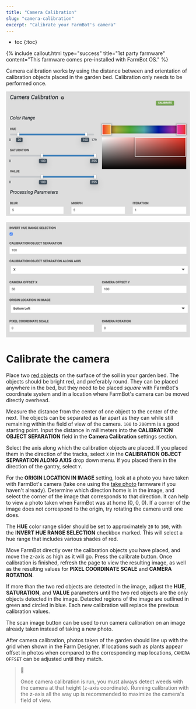 ```yaml
---
title: "Camera Calibration"
slug: "camera-calibration"
excerpt: "Calibrate your FarmBot's camera"
---
```


* toc
{:toc}


{%
include callout.html
type="success"
title="1st party farmware"
content="This farmware comes pre-installed with FarmBot OS."
%}

Camera calibration works by using the distance between and orientation of calibration objects placed in the garden bed. Calibration only needs to be performed once.

![Screen Shot 2019-05-02 at 6.15.25 PM.png](Screen_Shot_2019-05-02_at_6.15.25_PM.png)



![Screen Shot 2019-05-02 at 6.44.58 PM.png](Screen_Shot_2019-05-02_at_6.44.58_PM.png)

# Calibrate the camera

Place two [red objects](https://genesis.farm.bot/docs/miscellaneous#red-markers) on the surface of the soil in your garden bed. The objects should be bright red, and preferably round. They can be placed anywhere in the bed, but they need to be placed *square* with FarmBot's coordinate system and in a location where FarmBot's camera can be moved directly overhead.

Measure the distance from the center of one object to the center of the next. The objects can be separated as far apart as they can while still remaining within the field of view of the camera. `100` to `200`mm is a good starting point. Input the distance in millimeters into the **CALIBRATION OBJECT SEPARATION** field in the **Camera Calibration** settings section.

Select the axis along which the calibration objects are placed. If you placed them in the direction of the tracks, select `X` in the **CALIBRATION OBJECT SEPARATION ALONG AXIS** drop down menu. If you placed them in the direction of the gantry, select `Y`.

For the **ORIGIN LOCATION IN IMAGE** setting, look at a photo you have taken with FarmBot's camera (take one using the [take photo](../farmware/take-photo.md) farmware if you haven't already). Determine which direction home is in the image, and select the corner of the image that corresponds to that direction. It can help to view a photo taken when FarmBot was at home (0, 0, 0). If a corner of the image does not correspond to the origin, try rotating the camera until one does.

The **HUE** color range slider should be set to approximately `20` to `160`, with the **INVERT HUE RANGE SELECTION** checkbox marked. This will select a hue range that includes various shades of red.

Move FarmBot directly over the calibration objects you have placed, and move the z-axis as high as it will go. Press the <span class="fb-button fb-green">calibrate</span> button. Once calibration is finished, refresh the page to view the resulting image, as well as the resulting values for **PIXEL COORDINATE SCALE** and **CAMERA ROTATION**.

If more than the two red objects are detected in the image, adjust the **HUE**, **SATURATION**, and **VALUE** parameters until the two red objects are the only objects detected in the image. Detected regions of the image are outlined in green and circled in blue. Each new calibration will replace the previous calibration values.

The <span class="fb-button fb-green">scan image</span> button can be used to run camera calibration on an image already taken instead of taking a new photo.

After camera calibration, photos taken of the garden should line up with the grid when shown in the Farm Designer. If locations such as plants appear offset in photos when compared to the corresponding map locations, `CAMERA OFFSET` can be adjusted until they match.

> 📘
>
> Once camera calibration is run, you must always detect weeds with the camera at that height (z-axis coordinate). Running calibration with the z-axis all the way up is recommended to maximize the camera's field of view.
